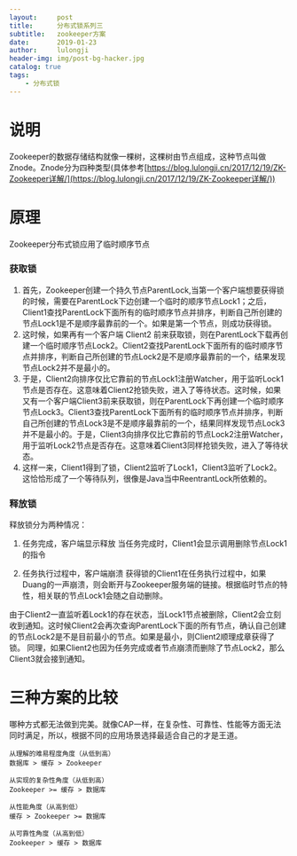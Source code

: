```yaml
---
layout:     post
title:      分布式锁系列三
subtitle:   zookeeper方案
date:       2019-01-23
author:     lulongji
header-img: img/post-bg-hacker.jpg
catalog: true
tags:
    - 分布式锁
---
```



# 说明

Zookeeper的数据存储结构就像一棵树，这棵树由节点组成，这种节点叫做Znode。Znode分为四种类型(具体参考[https://blog.lulongji.cn/2017/12/19/ZK-Zookeeper详解/](https://blog.lulongji.cn/2017/12/19/ZK-Zookeeper详解/))


# 原理
Zookeeper分布式锁应用了临时顺序节点


### 获取锁

1. 首先，Zookeeper创建一个持久节点ParentLock,当第一个客户端想要获得锁的时候，需要在ParentLock下边创建一个临时的顺序节点Lock1；之后，Client1查找ParentLock下面所有的临时顺序节点并排序，判断自己所创建的节点Lock1是不是顺序最靠前的一个。如果是第一个节点，则成功获得锁。
2. 这时候，如果再有一个客户端 Client2 前来获取锁，则在ParentLock下载再创建一个临时顺序节点Lock2。Client2查找ParentLock下面所有的临时顺序节点并排序，判断自己所创建的节点Lock2是不是顺序最靠前的一个，结果发现节点Lock2并不是最小的。
3. 于是，Client2向排序仅比它靠前的节点Lock1注册Watcher，用于监听Lock1节点是否存在。这意味着Client2抢锁失败，进入了等待状态。这时候，如果又有一个客户端Client3前来获取锁，则在ParentLock下再创建一个临时顺序节点Lock3。Client3查找ParentLock下面所有的临时顺序节点并排序，判断自己所创建的节点Lock3是不是顺序最靠前的一个，结果同样发现节点Lock3并不是最小的。于是，Client3向排序仅比它靠前的节点Lock2注册Watcher，用于监听Lock2节点是否存在。这意味着Client3同样抢锁失败，进入了等待状态。
4. 这样一来，Client1得到了锁，Client2监听了Lock1，Client3监听了Lock2。这恰恰形成了一个等待队列，很像是Java当中ReentrantLock所依赖的。


### 释放锁

释放锁分为两种情况：
1. 任务完成，客户端显示释放
当任务完成时，Client1会显示调用删除节点Lock1的指令

2. 任务执行过程中，客户端崩溃
获得锁的Client1在任务执行过程中，如果Duang的一声崩溃，则会断开与Zookeeper服务端的链接。根据临时节点的特性，相关联的节点Lock1会随之自动删除。

由于Client2一直监听着Lock1的存在状态，当Lock1节点被删除，Client2会立刻收到通知。这时候Client2会再次查询ParentLock下面的所有节点，确认自己创建的节点Lock2是不是目前最小的节点。如果是最小，则Client2顺理成章获得了锁。
同理，如果Client2也因为任务完成或者节点崩溃而删除了节点Lock2，那么Client3就会接到通知。



# 三种方案的比较

哪种方式都无法做到完美。就像CAP一样，在复杂性、可靠性、性能等方面无法同时满足，所以，根据不同的应用场景选择最适合自己的才是王道。


    从理解的难易程度角度（从低到高）
    数据库 > 缓存 > Zookeeper

    从实现的复杂性角度（从低到高）
    Zookeeper >= 缓存 > 数据库

    从性能角度（从高到低）
    缓存 > Zookeeper >= 数据库

    从可靠性角度（从高到低）
    Zookeeper > 缓存 > 数据库